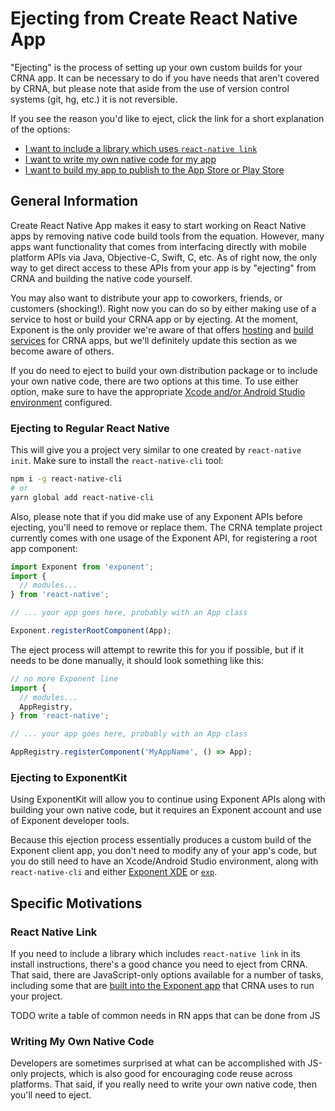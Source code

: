 # Ejecting from Create React Native App

"Ejecting" is the process of setting up your own custom builds for your CRNA app. It can be necessary to do if you have needs that aren't covered by CRNA, but please note that aside from the use of version control systems (git, hg, etc.) it is not reversible.

If you see the reason you'd like to eject, click the link for a short explanation of the options:

* [I want to include a library which uses `react-native link`](#react-native-link)
* [I want to write my own native code for my app](#writing-my-own-native-code)
* [I want to build my app to publish to the App Store or Play Store](https://github.com/react-community/create-react-native-app/blob/master/react-native-scripts/template/README.md#sharing-deployment)

## General Information

Create React Native App makes it easy to start working on React Native apps by removing native code build tools from the equation. However, many apps want functionality that comes from interfacing directly with mobile platform APIs via Java, Objective-C, Swift, C, etc. As of right now, the only way to get direct access to these APIs from your app is by "ejecting" from CRNA and building the native code yourself.

You may also want to distribute your app to coworkers, friends, or customers (shocking!). Right now you can do so by either making use of a service to host or build your CRNA app or by ejecting. At the moment, Exponent is the only provider we're aware of that offers [hosting](https://docs.getexponent.com/versions/latest/guides/how-exponent-works.html#publishing-deploying-an-exponent-app-in-production) and [build services](https://docs.getexponent.com/versions/latest/guides/building-standalone-apps.html) for CRNA apps, but we'll definitely update this section as we become aware of others.

If you do need to eject to build your own distribution package or to include your own native code, there are two options at this time. To use either option, make sure to have the appropriate [Xcode and/or Android Studio environment](https://facebook.github.io/react-native/docs/getting-started.html) configured.

### Ejecting to Regular React Native

This will give you a project very similar to one created by `react-native init`. Make sure to install the `react-native-cli` tool:

```sh
npm i -g react-native-cli
# or
yarn global add react-native-cli
```

Also, please note that if you did make use of any Exponent APIs before ejecting, you'll need to remove or replace them. The CRNA template project currently comes with one usage of the Exponent API, for registering a root app component:

```js
import Exponent from 'exponent';
import {
  // modules...
} from 'react-native';

// ... your app goes here, probably with an App class

Exponent.registerRootComponent(App);
```

The eject process will attempt to rewrite this for you if possible, but if it needs to be done manually, it should look something like this:

```js
// no more Exponent line
import {
  // modules...
  AppRegistry,
} from 'react-native';

// ... your app goes here, probably with an App class

AppRegistry.registerComponent('MyAppName', () => App);
```

### Ejecting to ExponentKit

Using ExponentKit will allow you to continue using Exponent APIs along with building your own native code, but it requires an Exponent account and use of Exponent developer tools.

Because this ejection process essentially produces a custom build of the Exponent client app, you don't need to modify any of your app's code, but you do still need to have an Xcode/Android Studio environment, along with `react-native-cli` and either [Exponent XDE](https://docs.getexponent.com/versions/latest/introduction/installation.html) or [`exp`](https://docs.getexponent.com/versions/latest/guides/exp-cli.html).

## Specific Motivations

### React Native Link

If you need to include a library which includes `react-native link` in its install instructions, there's a good chance you need to eject from CRNA. That said, there are JavaScript-only options available for a number of tasks, including some that are [built into the Exponent app](https://docs.getexponent.com/versions/latest/sdk/index.html) that CRNA uses to run your project.

TODO write a table of common needs in RN apps that can be done from JS

### Writing My Own Native Code

Developers are sometimes surprised at what can be accomplished with JS-only projects, which is also good for encouraging code reuse across platforms. That said, if you really need to write your own native code, then you'll need to eject.

